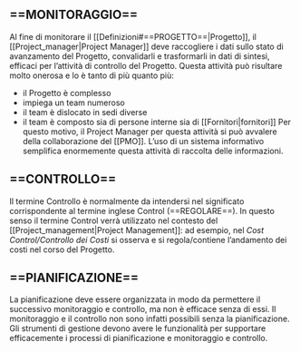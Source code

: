 ## ==MONITORAGGIO==
Al fine di monitorare il [[Definizioni#==PROGETTO==|Progetto]], il [[Project_manager|Project Manager]] deve raccogliere i dati sullo stato di avanzamento del Progetto, convalidarli e trasformarli in dati di sintesi, efficaci per l’attività di controllo del Progetto. Questa attività può risultare molto onerosa e lo è tanto di più quanto più:
- il Progetto è complesso
- impiega un team numeroso
- il team è dislocato in sedi diverse
- il team è composto sia di persone interne sia di [[Fornitori|fornitori]]
Per questo motivo, il Project Manager per questa attività si può avvalere della collaborazione del [[PMO]]. L’uso di un sistema informativo semplifica enormemente questa attività di raccolta delle informazioni.

## ==CONTROLLO==
Il termine Controllo è normalmente da intendersi nel significato corrispondente al termine inglese Control (==REGOLARE==). In questo senso il termine Control verrà utilizzato nel contesto del [[Project_management|Project Management]]: ad esempio, nel _Cost Control/Controllo dei Costi_ si osserva e si regola/contiene l’andamento dei costi nel corso del Progetto.

## ==PIANIFICAZIONE==
La pianificazione deve essere organizzata in modo da permettere il successivo monitoraggio e controllo, ma non è efficace senza di essi. Il monitoraggio e il controllo non sono infatti possibili senza la pianificazione.
Gli strumenti di gestione devono avere le funzionalità per supportare efficacemente i processi di pianificazione e monitoraggio e controllo.